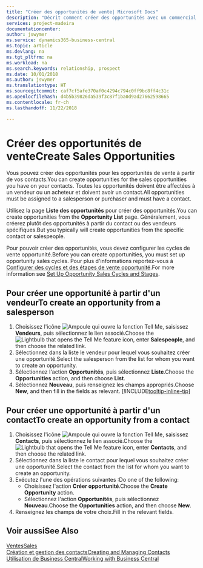 ```yaml
---
title: "Créer des opportunités de vente| Microsoft Docs"
description: "Décrit comment créer des opportunités avec un commercial ou un contact dans Business Central."
services: project-madeira
documentationcenter: 
author: jswymer
ms.service: dynamics365-business-central
ms.topic: article
ms.devlang: na
ms.tgt_pltfrm: na
ms.workload: na
ms.search.keywords: relationship, prospect
ms.date: 10/01/2018
ms.author: jswymer
ms.translationtype: HT
ms.sourcegitcommit: caf7cf5afe370af0c4294c794c0ff9bc8ff4c31c
ms.openlocfilehash: d4b5b39826da539f3c87f1ba0d9ad27662598665
ms.contentlocale: fr-ch
ms.lasthandoff: 11/22/2018

---
```

# <a name="create-sales-opportunities"></a><span data-ttu-id="713a5-103">Créer des opportunités de vente</span><span class="sxs-lookup"><span data-stu-id="713a5-103">Create Sales Opportunities</span></span>
<span data-ttu-id="713a5-104">Vous pouvez créer des opportunités pour les opportunités de vente à partir de vos contacts.</span><span class="sxs-lookup"><span data-stu-id="713a5-104">You can create opportunities for the sales opportunities you have on your contacts.</span></span> <span data-ttu-id="713a5-105">Toutes les opportunités doivent être affectées à un vendeur ou un acheteur et doivent avoir un contact.</span><span class="sxs-lookup"><span data-stu-id="713a5-105">All opportunities must be assigned to a salesperson or purchaser and must have a contact.</span></span>

<span data-ttu-id="713a5-106">Utilisez la page **Liste des opportunités** pour créer des opportunités.</span><span class="sxs-lookup"><span data-stu-id="713a5-106">You can create opportunities from the **Opportunity List** page.</span></span> <span data-ttu-id="713a5-107">Généralement, vous créerez plutôt des opportunités à partir du contact ou des vendeurs spécifiques.</span><span class="sxs-lookup"><span data-stu-id="713a5-107">But you typically will create opportunities from the specific contact or salespeople.</span></span>

<span data-ttu-id="713a5-108">Pour pouvoir créer des opportunités, vous devez configurer les cycles de vente opportunité.</span><span class="sxs-lookup"><span data-stu-id="713a5-108">Before you can create opportunities, you must set up opportunity sales cycles.</span></span> <span data-ttu-id="713a5-109">Pour plus d'informations reportez-vous à [Configurer des cycles et des étapes de vente opportunité](marketing-how-setup-opportunity-sales-cycles-stages.md).</span><span class="sxs-lookup"><span data-stu-id="713a5-109">For more information see [Set Up Opportunity Sales Cycles and Stages](marketing-how-setup-opportunity-sales-cycles-stages.md).</span></span>

## <a name="to-create-an-opportunity-from-a-salesperson"></a><span data-ttu-id="713a5-110">Pour créer une opportunité à partir d'un vendeur</span><span class="sxs-lookup"><span data-stu-id="713a5-110">To create an opportunity from a salesperson</span></span>
1. <span data-ttu-id="713a5-111">Choisissez l'icône ![Ampoule qui ouvre la fonction Tell Me](media/ui-search/search_small.png "Dites-moi ce que vous voulez faire"), saisissez **Vendeurs**, puis sélectionnez le lien associé.</span><span class="sxs-lookup"><span data-stu-id="713a5-111">Choose the ![Lightbulb that opens the Tell Me feature](media/ui-search/search_small.png "Tell me what you want to do") icon, enter **Salespeople**, and then choose the related link.</span></span>
2. <span data-ttu-id="713a5-112">Sélectionnez dans la liste le vendeur pour lequel vous souhaitez créer une opportunité.</span><span class="sxs-lookup"><span data-stu-id="713a5-112">Select the salesperson from the list for whom you want to create an opportunity.</span></span>
3. <span data-ttu-id="713a5-113">Sélectionnez l'action **Opportunités**, puis sélectionnez **Liste**.</span><span class="sxs-lookup"><span data-stu-id="713a5-113">Choose the **Opportunities** action, and then choose **List**.</span></span>
4. <span data-ttu-id="713a5-114">Sélectionnez **Nouveau**, puis renseignez les champs appropriés.</span><span class="sxs-lookup"><span data-stu-id="713a5-114">Choose **New**, and then fill in the fields as relevant.</span></span> [!INCLUDE[tooltip-inline-tip](includes/tooltip-inline-tip_md.md)]  



## <a name="to-create-an-opportunity-from-a-contact"></a><span data-ttu-id="713a5-115">Pour créer une opportunité à partir d'un contact</span><span class="sxs-lookup"><span data-stu-id="713a5-115">To create an opportunity from a contact</span></span>
1. <span data-ttu-id="713a5-116">Choisissez l'icône ![Ampoule qui ouvre la fonction Tell Me](media/ui-search/search_small.png "Dites-moi ce que vous voulez faire"), saisissez **Contacts**, puis sélectionnez le lien associé.</span><span class="sxs-lookup"><span data-stu-id="713a5-116">Choose the ![Lightbulb that opens the Tell Me feature](media/ui-search/search_small.png "Tell me what you want to do") icon, enter **Contacts**, and then choose the related link.</span></span>
2. <span data-ttu-id="713a5-117">Sélectionnez dans la liste le contact pour lequel vous souhaitez créer une opportunité.</span><span class="sxs-lookup"><span data-stu-id="713a5-117">Select the contact from the list for whom you want to create an opportunity.</span></span>
3. <span data-ttu-id="713a5-118">Exécutez l'une des opérations suivantes :</span><span class="sxs-lookup"><span data-stu-id="713a5-118">Do one of the following:</span></span>
   * <span data-ttu-id="713a5-119">Choisissez l'action **Créer opportunité**.</span><span class="sxs-lookup"><span data-stu-id="713a5-119">Choose the **Create Opportunity** action.</span></span>
   * <span data-ttu-id="713a5-120">Sélectionnez l'action **Opportunités**, puis sélectionnez **Nouveau**.</span><span class="sxs-lookup"><span data-stu-id="713a5-120">Choose the  **Opportunities** action, and then choose **New**.</span></span>
4. <span data-ttu-id="713a5-121">Renseignez les champs de votre choix.</span><span class="sxs-lookup"><span data-stu-id="713a5-121">Fill in the relevant fields.</span></span>

## <a name="see-also"></a><span data-ttu-id="713a5-122">Voir aussi</span><span class="sxs-lookup"><span data-stu-id="713a5-122">See Also</span></span>
[<span data-ttu-id="713a5-123">Ventes</span><span class="sxs-lookup"><span data-stu-id="713a5-123">Sales</span></span>](sales-manage-sales.md)  
[<span data-ttu-id="713a5-124">Création et gestion des contacts</span><span class="sxs-lookup"><span data-stu-id="713a5-124">Creating and Managing Contacts</span></span>](marketing-contacts.md)  
[<span data-ttu-id="713a5-125">Utilisation de Business Central</span><span class="sxs-lookup"><span data-stu-id="713a5-125">Working with Business Central</span></span>](ui-work-product.md)

